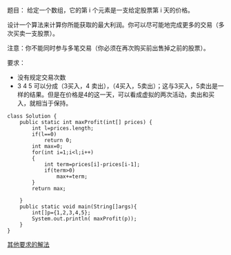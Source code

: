 题目：
给定一个数组，它的第 i 个元素是一支给定股票第 i 天的价格。

设计一个算法来计算你所能获取的最大利润。你可以尽可能地完成更多的交易（多次买卖一支股票）。

注意：你不能同时参与多笔交易（你必须在再次购买前出售掉之前的股票）。

要求：
* 没有规定交易次数
* 3 4 5 可以分成（3买入，4 卖出），（4买入，5卖出）；这与3买入，5卖出是一样的结果。但是在价格是4的这一天，可以看成虚拟的两次活动，卖出和买入，就相当于保持。

```
class Solution {
    public static int maxProfit(int[] prices) {
        int l=prices.length;
        if(l==0)
            return 0;
        int max=0;
        for(int i=1;i<l;i++)
        {
            int term=prices[i]-prices[i-1];
            if(term>0)
                max+=term;
        }
        return max;

    }
    public static void main(String[]args){
        int[]p={1,2,3,4,5};
        System.out.println( maxProfit(p));
    }
}
```
[其他要求的解法](https://blog.csdn.net/i_am_bird/article/details/78190309)